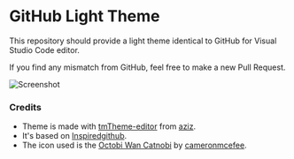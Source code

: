 # GitHub Light Theme

This repository should provide a light theme identical to GitHub for Visual Studio Code editor.

If you find any mismatch from GitHub, feel free to make a new Pull Request.

![Screenshot](...)

### Credits

* Theme is made with [tmTheme-editor](http://tmtheme-editor.herokuapp.com) from [aziz](https://github.com/aziz/tmTheme-Editor).
* It's based on [Inspiredgithub](http://tmtheme-editor.herokuapp.com/#!/editor/theme/Inspiredgithub).
* The icon used is the [Octobi Wan Catnobi](https://octodex.github.com/octobiwan) by [cameronmcefee](https://github.com/cameronmcefee).
